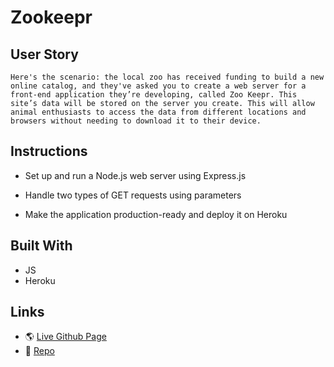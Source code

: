 # Zookeepr

## User Story
`Here's the scenario: the local zoo has received funding to build a new online catalog, and they've asked you to create a web server for a front-end application they’re developing, called Zoo Keepr. This site’s data will be stored on the server you create. This will allow animal enthusiasts to access the data from different locations and browsers without needing to download it to their device.`

## Instructions
* Set up and run a Node.js web server using Express.js

* Handle two types of GET requests using parameters

* Make the application production-ready and deploy it on Heroku

## Built With
* JS
* Heroku

## Links
* 🌎 [Live Github Page](https://git.heroku.com/murmuring-bastion-49339.git/)
* 💾 [Repo](https://github.com/gallolopez1/zookeepr/)
